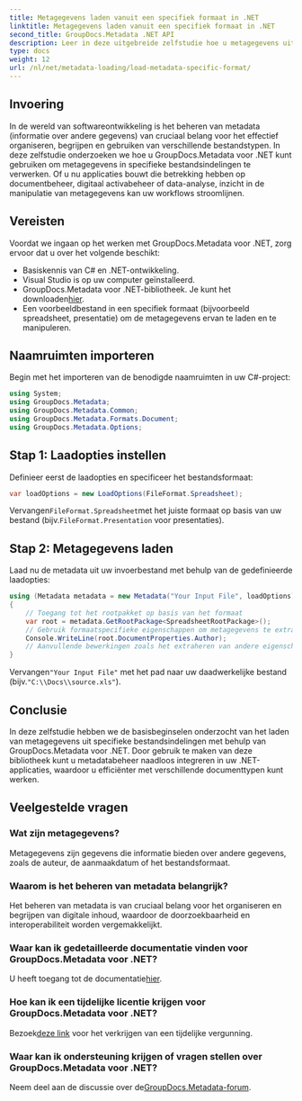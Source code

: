 ```yaml
---
title: Metagegevens laden vanuit een specifiek formaat in .NET
linktitle: Metagegevens laden vanuit een specifiek formaat in .NET
second_title: GroupDocs.Metadata .NET API
description: Leer in deze uitgebreide zelfstudie hoe u metagegevens uit specifieke bestandsindelingen kunt laden met GroupDocs.Metadata voor .NET.
type: docs
weight: 12
url: /nl/net/metadata-loading/load-metadata-specific-format/
---
```

## Invoering
In de wereld van softwareontwikkeling is het beheren van metadata (informatie over andere gegevens) van cruciaal belang voor het effectief organiseren, begrijpen en gebruiken van verschillende bestandstypen. In deze zelfstudie onderzoeken we hoe u GroupDocs.Metadata voor .NET kunt gebruiken om metagegevens in specifieke bestandsindelingen te verwerken. Of u nu applicaties bouwt die betrekking hebben op documentbeheer, digitaal activabeheer of data-analyse, inzicht in de manipulatie van metagegevens kan uw workflows stroomlijnen.
## Vereisten
Voordat we ingaan op het werken met GroupDocs.Metadata voor .NET, zorg ervoor dat u over het volgende beschikt:
- Basiskennis van C# en .NET-ontwikkeling.
- Visual Studio is op uw computer geïnstalleerd.
-  GroupDocs.Metadata voor .NET-bibliotheek. Je kunt het downloaden[hier](https://releases.groupdocs.com/metadata/net/).
- Een voorbeeldbestand in een specifiek formaat (bijvoorbeeld spreadsheet, presentatie) om de metagegevens ervan te laden en te manipuleren.

## Naamruimten importeren
Begin met het importeren van de benodigde naamruimten in uw C#-project:
```csharp
using System;
using GroupDocs.Metadata;
using GroupDocs.Metadata.Common;
using GroupDocs.Metadata.Formats.Document;
using GroupDocs.Metadata.Options;
```

## Stap 1: Laadopties instellen
Definieer eerst de laadopties en specificeer het bestandsformaat:
```csharp
var loadOptions = new LoadOptions(FileFormat.Spreadsheet);
```
 Vervangen`FileFormat.Spreadsheet`met het juiste formaat op basis van uw bestand (bijv.`FileFormat.Presentation` voor presentaties).
## Stap 2: Metagegevens laden
Laad nu de metadata uit uw invoerbestand met behulp van de gedefinieerde laadopties:
```csharp
using (Metadata metadata = new Metadata("Your Input File", loadOptions))
{
    // Toegang tot het rootpakket op basis van het formaat
    var root = metadata.GetRootPackage<SpreadsheetRootPackage>();
    // Gebruik formaatspecifieke eigenschappen om metagegevens te extraheren of te bewerken
    Console.WriteLine(root.DocumentProperties.Author);
    // Aanvullende bewerkingen zoals het extraheren van andere eigenschappen, het bewerken van metagegevens, enz.
}
```
 Vervangen`"Your Input File"` met het pad naar uw daadwerkelijke bestand (bijv.`"C:\\Docs\\source.xls"`).

## Conclusie
In deze zelfstudie hebben we de basisbeginselen onderzocht van het laden van metagegevens uit specifieke bestandsindelingen met behulp van GroupDocs.Metadata voor .NET. Door gebruik te maken van deze bibliotheek kunt u metadatabeheer naadloos integreren in uw .NET-applicaties, waardoor u efficiënter met verschillende documenttypen kunt werken.

## Veelgestelde vragen
### Wat zijn metagegevens?
Metagegevens zijn gegevens die informatie bieden over andere gegevens, zoals de auteur, de aanmaakdatum of het bestandsformaat.
### Waarom is het beheren van metadata belangrijk?
Het beheren van metadata is van cruciaal belang voor het organiseren en begrijpen van digitale inhoud, waardoor de doorzoekbaarheid en interoperabiliteit worden vergemakkelijkt.
### Waar kan ik gedetailleerde documentatie vinden voor GroupDocs.Metadata voor .NET?
 U heeft toegang tot de documentatie[hier](https://reference.groupdocs.com/metadata/net/).
### Hoe kan ik een tijdelijke licentie krijgen voor GroupDocs.Metadata voor .NET?
 Bezoek[deze link](https://purchase.groupdocs.com/temporary-license/) voor het verkrijgen van een tijdelijke vergunning.
### Waar kan ik ondersteuning krijgen of vragen stellen over GroupDocs.Metadata voor .NET?
 Neem deel aan de discussie over de[GroupDocs.Metadata-forum](https://forum.groupdocs.com/c/metadata/14).